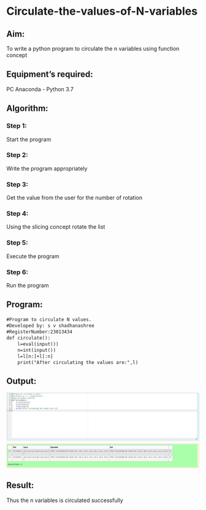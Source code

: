 # Circulate-the-values-of-N-variables
## Aim:
To write a python program to circulate the n variables using function concept
## Equipment’s required:
PC
Anaconda - Python 3.7
## Algorithm: 
### Step 1: 
Start the program
### Step 2: 
Write the program appropriately
### Step 3: 
Get the value from the user for the number of rotation
### Step 4: 
Using the slicing concept rotate the list
### Step 5: 
Execute the program
### Step 6:
Run the program

## Program:
```
#Program to circulate N values.
#Developed by: s v shadhanashree
#RegisterNumber:23013434
def circulate():
    l=eval(input())
    n=int(input())
    l=l[n:]+l[:n]
    print("After circulating the values are:",l)

```
## Output:
![output](./nvariable.png)

## Result:
Thus the n variables is circulated successfully
